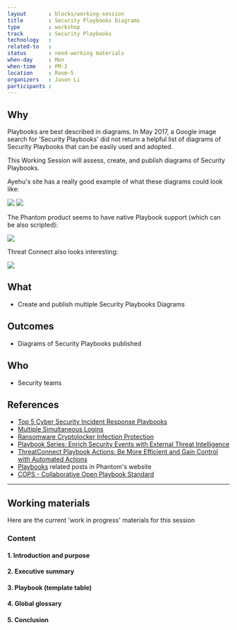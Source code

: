```yaml
---
layout       : blocks/working-session
title        : Security Playbooks Diagrams
type         : workshop
track        : Security Playbooks
technology   :
related-to   :
status       : need-working materials
when-day     : Mon
when-time    : PM-2
location     : Room-5
organizers   : Jason Li
participants :
---
```


## Why

Playbooks are best described in diagrams. In May 2017, a Google image search for 'Security Playbooks' did not return a helpful list of diagrams of Security Playbooks that can be easily used and adopted.

This Working Session will assess, create, and publish diagrams of Security Playbooks.

Ayehu's site has a really good example of what these diagrams could look like:

[![](https://ayehu.com/wp-content/uploads/2016/05/Multiple-Logins-Detected-color.png)](https://ayehu.com/wp-content/uploads/2016/05/Multiple-Logins-Detected-color.png)
[![](https://ayehu.com/wp-content/uploads/2016/05/Ransomware-CryptoLocker_Color.png)](https://ayehu.com/wp-content/uploads/2016/05/Ransomware-CryptoLocker_Color.png)

The Phantom product seems to have native Playbook support (which can be also scripted):

[![](https://phantomcybercorp.files.wordpress.com/2016/10/vpe-inestigate-playbook.png?w=700)](https://phantomcybercorp.files.wordpress.com/2016/10/vpe-inestigate-playbook.png?w=700)

Threat Connect also looks interesting:

[![](https://threatconnect.com/wp-content/uploads/image00-24.png)](https://threatconnect.com/wp-content/uploads/image00-24.png)

## What

 - Create and publish multiple Security Playbooks Diagrams
 
## Outcomes

- Diagrams of Security Playbooks published

## Who

 - Security teams

## References

 - [Top 5 Cyber Security Incident Response Playbooks](https://ayehu.com/cyber-security-incident-response-automation/top-5-cyber-security-incident-response-playbooks/)
 - [Multiple Simultaneous Logins](https://ayehu.com/cyber-security-incident-response-automation/top-5-cyber-security-incident-response-playbooks/multiple-simultaneous-logins/)
 - [Ransomware Cryptolocker Infection Protection](https://ayehu.com/cyber-security-incident-response-automation/top-5-cyber-security-incident-response-playbooks/ransomware-cryptolocker-infection-protection/)
 - [Playbook Series: Enrich Security Events with External Threat Intelligence](https://blog.phantom.us/2016/10/13/playbook-series-enrich-security-events-with-external-threat-intelligence/)
 - [ThreatConnect Playbook Actions: Be More Efficient and Gain Control with Automated Actions](https://threatconnect.com/blog/threatconnect-playbook-actions/)
 - [Playbooks](https://blog.phantom.us/category/playbooks/) related posts in Phantom's website
 - [COPS - Collaborative Open Playbook Standard](https://github.com/demisto/COPS)
 
 --- 

## Working materials

Here are the current 'work in progress' materials for this session 

### Content

#### 1. Introduction and purpose


#### 2. Executive summary


#### 3. Playbook (template table)


#### 4. Global glossary


#### 5. Conclusion




